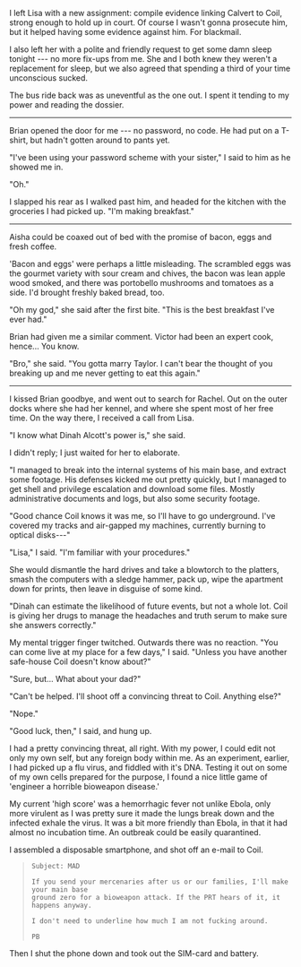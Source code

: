 I left Lisa with a new assignment: compile evidence linking Calvert to Coil, strong enough
to hold up in court. Of course I wasn't gonna prosecute him, but it helped having some evidence against him.
For blackmail.

I also left her with a polite and friendly request to get some damn sleep tonight --- no more fix-ups
from me. She and I both knew they weren't a replacement for sleep, but we also agreed that
spending a third of your time unconscious sucked.

The bus ride back was as uneventful as the one out. I spent it tending to my power and reading the
dossier.

----

Brian opened the door for me --- no password, no code. He had put on a T-shirt, but hadn't
gotten around to pants yet.

"I've been using your password scheme with your sister," I said to him as he showed me in.

"Oh."

I slapped his rear as I walked past him, and headed for the kitchen with the
groceries I had picked up. "I'm making breakfast."

----

Aisha could be coaxed out of bed with the promise of bacon, eggs and fresh coffee.

'Bacon and eggs' were perhaps a little misleading. The scrambled eggs was the gourmet
variety with sour cream and chives, the bacon was lean apple wood smoked, and there was
portobello mushrooms and tomatoes as a side. I'd brought freshly baked bread, too.

"Oh my god," she said after the first bite. "This is the best breakfast I've ever had."

Brian had given me a similar comment. Victor had been an expert cook, hence... You know.

"Bro," she said. "You gotta marry Taylor. I can't bear the thought of you breaking up
and me never getting to eat this again."

----

I kissed Brian goodbye, and went out to search for Rachel. Out on the outer docks where she had
her kennel, and where she spent most of her free time. On the way there, I received a call from Lisa.

"I know what Dinah Alcott's power is," she said.

I didn't reply; I just waited for her to elaborate.

"I managed to break into the internal systems of his main base, and extract some footage. His
defenses kicked me out pretty quickly, but I managed to get shell and privilege escalation and
download some files. Mostly administrative documents and logs, but also some security footage.

"Good chance Coil knows it was me, so I'll have to go underground. I've covered my tracks
and air-gapped my machines, currently burning to optical disks---"

"Lisa," I said. "I'm familiar with your procedures."

She would dismantle the hard drives and take a blowtorch to the platters, smash the computers
with a sledge hammer, pack up, wipe the apartment down for
prints, then leave in disguise of some kind.

"Dinah can estimate the likelihood of future events, but not a whole lot. Coil is giving her
drugs to manage the headaches and truth serum to make sure she answers correctly."

My mental trigger finger twitched. Outwards there was no reaction. "You can come live at
my place for a few days," I said. "Unless you have another safe-house Coil doesn't know about?"

"Sure, but... What about your dad?"

"Can't be helped. I'll shoot off a convincing threat to Coil. Anything else?"

"Nope."

"Good luck, then," I said, and hung up.

I had a pretty convincing threat, all right. With my power, I could edit not only my own self, but
any foreign body within me. As an experiment, earlier, I had picked up a flu virus, and fiddled with
it's DNA. Testing it out on some of my own cells prepared for the purpose, I found a nice little game
of 'engineer a horrible bioweapon disease.'

My current 'high score' was a hemorrhagic fever not unlike Ebola, only more virulent as I was pretty
sure it made the lungs break down and the infected exhale the virus. It was a bit more friendly than
Ebola, in that it had almost no incubation time. An outbreak could be easily quarantined.

I assembled a disposable smartphone, and shot off an e-mail to Coil.

> ~~~
> Subject: MAD
>
> If you send your mercenaries after us or our families, I'll make your main base
> ground zero for a bioweapon attack. If the PRT hears of it, it happens anyway.
>
> I don't need to underline how much I am not fucking around.
>
> PB
> ~~~

Then I shut the phone down and took out the SIM-card and battery.
